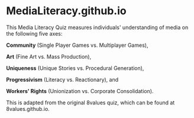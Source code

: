 # MediaLiteracy.github.io
This Media Literacy Quiz measures individuals' understanding of media on the following five axes: 

<b>Community</b> (Single Player Games vs. Multiplayer Games), 

<b>Art</b> (Fine Art vs. Mass Production), 

<b>Uniqueness</b> (Unique Stories vs. Procedural Generation), 

<b>Progressivism</b> (Literacy vs. Reactionary), and 

<b>Workers' Rights</b> (Unionization vs. Corporate Consolidation).

This is adapted from the original 8values quiz, which can be found at 8values.github.io.

